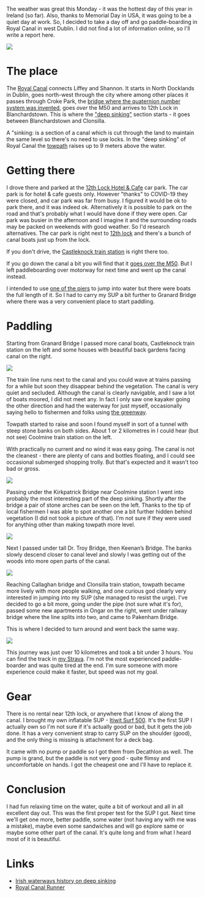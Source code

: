 The weather was great this Monday - it was the hottest day of this year in Ireland (so far). Also, thanks to Memorial Day in USA, it was going to be a quiet day at work. So, I decided to take a day off and go paddle-boarding in Royal Canal in west Dublin. I did not find a lot of information online, so I'll write a report here.

<img src="/posts/2021/deep_sinking_2.jpg">

<!-- TEASER_END -->

# The place

The [Royal Canal](https://en.wikipedia.org/wiki/Royal_Canal) connects Liffey and Shannon. It starts in North Docklands in Dublin, goes north-west through the city where among other places it passes through Croke Park, the [bridge where the quaternion number system was invented](https://en.wikipedia.org/wiki/Broom_Bridge), goes *over* the M50 and arrives to 12th Lock in Blanchardstown. This is where the ["deep sinking"](https://royalcanalrunner.com/2020/06/28/walking-on-the-royal-canal-castleknock-to-leixlip-confey/) section starts - it goes between Blanchardstown and Clonsilla.

A "sinking: is a section of a canal which is cut through the land to maintain the same level so there's no need to use locks. In the "deep sinking" of Royal Canal the [towpath](https://en.wikipedia.org/wiki/Towpath#:~:text=A%20towpath%20is%20a%20road,a%20boat%2C%20often%20a%20barge.) raises up to 9 meters above the water.

# Getting there

I drove there and parked at the [12th Lock Hotel & Cafe](https://goo.gl/maps/zCvDBHNBCbXetEGz5) car park. The car park is for hotel & cafe guests only. However "thanks" to COVID-19 they were closed, and car park was far from busy. I figured it would be ok to park there, and it was indeed ok. Alternatively it is possible to park on the road and that's probably what I would have done if they were open. Car park was busier in the afternoon and I imagine it and the surrounding roads may be packed on weekends with good weather. So I'd research alternatives. The car park is right next to [12th lock](https://goo.gl/maps/HNK3rJnmDAbues937) and there's a bunch of canal boats just up from the lock.

If you don't drive, the [Castleknock train station](https://goo.gl/maps/a6PtWPkL3u1UQjt97) is right there too.

If you go down the canal a bit you will find that it [goes over the M50](https://www.google.ie/maps/@53.3826939,-6.362856,3a,75y,54.79h,69.87t/data=!3m6!1e1!3m4!1sGgznI2tmF_cPwLxyCMZcIg!2e0!7i13312!8i6656). But I left paddleboarding over motorway for next time and went up the canal instead.

I intended to use [one of the piers](https://www.google.ie/maps/@53.3822586,-6.3678285,3a,75y,152.96h,74.84t/data=!3m6!1e1!3m4!1s9G_JAHgZxtIYTSasFwdjkA!2e0!7i13312!8i6656) to jump into water but there were boats the full length of it. So I had to carry my SUP a bit further to Granard Bridge where there was a very convenient place to start paddling.

# Paddling

Starting from Granard Bridge I passed more canal boats, Castleknock train station on the left and some houses with beautiful back gardens facing canal on the right.

<img src="/posts/2021/deep_sinking_1.jpg">

The train line runs next to the canal and you could wave at trains passing for a while but soon they disappear behind the vegetation. The canal is very quiet and secluded. Although the canal is clearly navigable, and I saw a lot of boats moored, I did not meet any. In fact I only saw one kayaker going the other direction and had the waterway for just myself, occasionally saying hello to fishermen and folks using [the greenway](https://www.waterwaysireland.org/greenways/royal-canal).

Towpath started to raise and soon I found myself in sort of a tunnel with steep stone banks on both sides. About 1 or 2 kilometres in I could hear (but not see) Coolmine train station on the left.

With practically no current and no wind it was easy going. The canal is not the cleanest - there are plenty of cans and bottles floating, and I could see occasional submerged shopping trolly. But that's expected and it wasn't too bad or gross.

<img src="/posts/2021/deep_sinking_3.jpg">

Passing under the Kirkpatrick Bridge near Coolmine station I went into probably the most interesting part of the deep sinking. Shortly after the bridge a pair of stone arches can be seen on the left. Thanks to the tip of local fishermen I was able to spot another one a bit further hidden behind vegetation (I did not took a picture of that). I'm not sure if they were used for anything other than making towpath more level.

<img src="/posts/2021/deep_sinking_4.jpg">

Next I passed under tall Dr. Troy Bridge, then Keenan’s Bridge. The banks slowly descend closer to canal level and slowly I was getting out of the woods into more open parts of the canal.

<img src="/posts/2021/deep_sinking_4.jpg">

Reaching Callaghan bridge and Clonsilla train station, towpath became more lively with more people walking, and one curious god clearly very interested in jumping into my SUP (she managed to resist the urge). I've decided to go a bit more, going under the pipe (not sure what it's for), passed some new apartments in Ongar on the right, went under railway bridge where the line splits into two, and came to Pakenham Bridge.

This is where I decided to turn around and went back the same way.

<img src="/posts/2021/deep_sinking_5.jpg">

This journey was just over 10 kilometres and took a bit under 3 hours. You can find the track in [my Strava](https://www.strava.com/activities/5388545796). I'm not the most experienced paddle-boarder and was quite tired at the end. I'm sure someone with more experience could make it faster, but speed was not my goal.

# Gear

There is no rental near 12th lock, or anywhere that I know of along the canal. I brought my own inflatable SUP - [Itiwit Surf 500](https://www.decathlon.ie/inflatable-stand-up-paddle/308913-71275-inflatable-stand-up-paddleboard-longboard-surf-500-10-140l.html). It's the first SUP I actually own so I'm not sure if it's actually good or bad, but it gets the job done. It has a very convenient strap to carry SUP on the shoulder (good), and the only thing is missing is attachment for a deck bag.

It came with no pump or paddle so I got them from Decathlon as well. The pump is grand, but the paddle is not very good - quite flimsy and uncomfortable on hands. I got the cheapest one and I'll have to replace it.

# Conclusion

I had fun relaxing time on the water, quite a bit of workout and all in all excellent day out. This was the first proper test for the SUP I got. Next time we'll get one more, better paddle, some water (not having any with me was a mistake), maybe even some sandwiches and will go explore same or maybe some other part of the canal. It's quite long and from what I heard most of it is beautiful.

# Links

*   [Irish waterways history on deep sinking](https://irishwaterwayshistory.com/tag/deep-sinking/)
*   [Royal Canal Runner](https://royalcanalrunner.com/)
